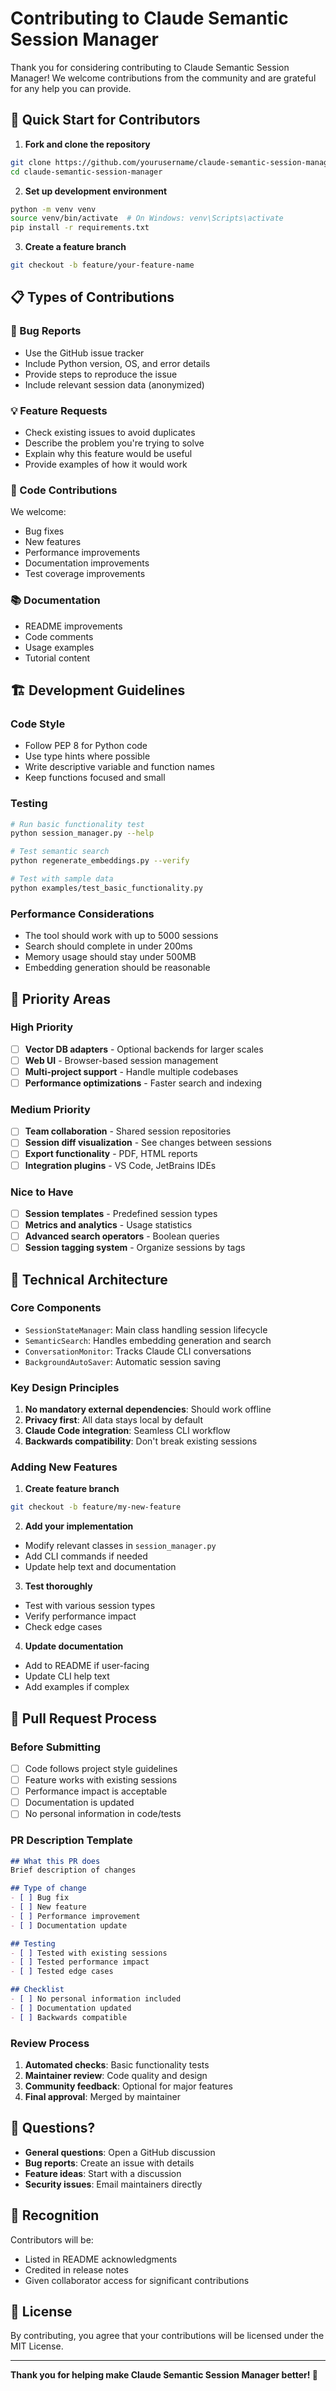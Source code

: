 # Contributing to Claude Semantic Session Manager

Thank you for considering contributing to Claude Semantic Session Manager! We welcome contributions from the community and are grateful for any help you can provide.

## 🚀 Quick Start for Contributors

1. **Fork and clone the repository**
```bash
git clone https://github.com/yourusername/claude-semantic-session-manager.git
cd claude-semantic-session-manager
```

2. **Set up development environment**
```bash
python -m venv venv
source venv/bin/activate  # On Windows: venv\Scripts\activate
pip install -r requirements.txt
```

3. **Create a feature branch**
```bash
git checkout -b feature/your-feature-name
```

## 📋 Types of Contributions

### 🐛 Bug Reports
- Use the GitHub issue tracker
- Include Python version, OS, and error details
- Provide steps to reproduce the issue
- Include relevant session data (anonymized)

### 💡 Feature Requests
- Check existing issues to avoid duplicates
- Describe the problem you're trying to solve
- Explain why this feature would be useful
- Provide examples of how it would work

### 🔧 Code Contributions
We welcome:
- Bug fixes
- New features
- Performance improvements
- Documentation improvements
- Test coverage improvements

### 📚 Documentation
- README improvements
- Code comments
- Usage examples
- Tutorial content

## 🏗️ Development Guidelines

### Code Style
- Follow PEP 8 for Python code
- Use type hints where possible
- Write descriptive variable and function names
- Keep functions focused and small

### Testing
```bash
# Run basic functionality test
python session_manager.py --help

# Test semantic search
python regenerate_embeddings.py --verify

# Test with sample data
python examples/test_basic_functionality.py
```

### Performance Considerations
- The tool should work with up to 5000 sessions
- Search should complete in under 200ms
- Memory usage should stay under 500MB
- Embedding generation should be reasonable

## 🎯 Priority Areas

### High Priority
- [ ] **Vector DB adapters** - Optional backends for larger scales
- [ ] **Web UI** - Browser-based session management
- [ ] **Multi-project support** - Handle multiple codebases
- [ ] **Performance optimizations** - Faster search and indexing

### Medium Priority
- [ ] **Team collaboration** - Shared session repositories
- [ ] **Session diff visualization** - See changes between sessions
- [ ] **Export functionality** - PDF, HTML reports
- [ ] **Integration plugins** - VS Code, JetBrains IDEs

### Nice to Have
- [ ] **Session templates** - Predefined session types
- [ ] **Metrics and analytics** - Usage statistics
- [ ] **Advanced search operators** - Boolean queries
- [ ] **Session tagging system** - Organize sessions by tags

## 🔧 Technical Architecture

### Core Components
- `SessionStateManager`: Main class handling session lifecycle
- `SemanticSearch`: Handles embedding generation and search
- `ConversationMonitor`: Tracks Claude CLI conversations
- `BackgroundAutoSaver`: Automatic session saving

### Key Design Principles
1. **No mandatory external dependencies**: Should work offline
2. **Privacy first**: All data stays local by default
3. **Claude Code integration**: Seamless CLI workflow
4. **Backwards compatibility**: Don't break existing sessions

### Adding New Features

1. **Create feature branch**
```bash
git checkout -b feature/my-new-feature
```

2. **Add your implementation**
- Modify relevant classes in `session_manager.py`
- Add CLI commands if needed
- Update help text and documentation

3. **Test thoroughly**
- Test with various session types
- Verify performance impact
- Check edge cases

4. **Update documentation**
- Add to README if user-facing
- Update CLI help text
- Add examples if complex

## 📝 Pull Request Process

### Before Submitting
- [ ] Code follows project style guidelines
- [ ] Feature works with existing sessions
- [ ] Performance impact is acceptable
- [ ] Documentation is updated
- [ ] No personal information in code/tests

### PR Description Template
```markdown
## What this PR does
Brief description of changes

## Type of change
- [ ] Bug fix
- [ ] New feature
- [ ] Performance improvement
- [ ] Documentation update

## Testing
- [ ] Tested with existing sessions
- [ ] Tested performance impact
- [ ] Tested edge cases

## Checklist
- [ ] No personal information included
- [ ] Documentation updated
- [ ] Backwards compatible
```

### Review Process
1. **Automated checks**: Basic functionality tests
2. **Maintainer review**: Code quality and design
3. **Community feedback**: Optional for major features
4. **Final approval**: Merged by maintainer

## 🤔 Questions?

- **General questions**: Open a GitHub discussion
- **Bug reports**: Create an issue with details
- **Feature ideas**: Start with a discussion
- **Security issues**: Email maintainers directly

## 🙏 Recognition

Contributors will be:
- Listed in README acknowledgments
- Credited in release notes
- Given collaborator access for significant contributions

## 📄 License

By contributing, you agree that your contributions will be licensed under the MIT License.

---

**Thank you for helping make Claude Semantic Session Manager better! 🚀**